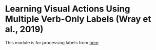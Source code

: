 # Learning Visual Actions Using Multiple Verb-Only Labels (Wray et al., 2019)

This module is for processing labels from [here](https://github.com/mwray/Multi-Verb-Labels)
